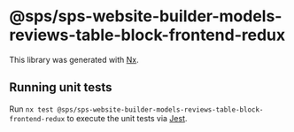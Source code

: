 # @sps/sps-website-builder-models-reviews-table-block-frontend-redux

This library was generated with [Nx](https://nx.dev).

## Running unit tests

Run `nx test @sps/sps-website-builder-models-reviews-table-block-frontend-redux` to execute the unit tests via [Jest](https://jestjs.io).
